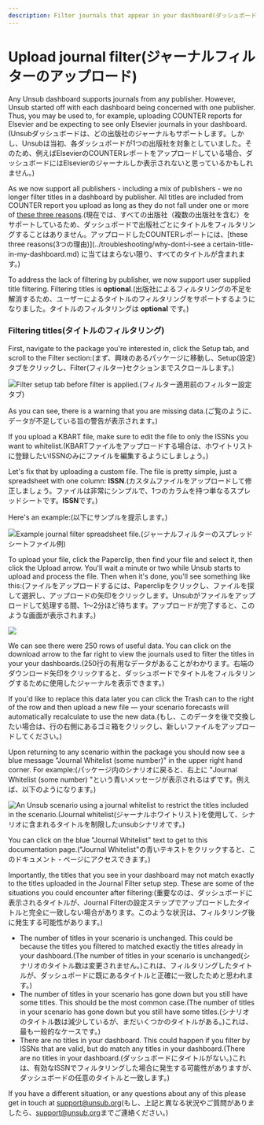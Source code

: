 ```yaml
---
description: Filter journals that appear in your dashboard(ダッシュボードに表示されるジャーナルのフィルタリング)
---
```


# Upload journal filter(ジャーナルフィルターのアップロード)

Any Unsub dashboard supports journals from any publisher. However, Unsub started off with each dashboard being concerned with one publisher. Thus, you may be used to, for example, uploading COUNTER reports for Elsevier and be expecting to see only Elsevier journals in your dashboard.(Unsubダッシュボードは、どの出版社のジャーナルもサポートします。しかし、Unsubは当初、各ダッシュボードが1つの出版社を対象としていました。そのため、例えばElsevierのCOUNTERレポートをアップロードしている場合、ダッシュボードにはElsevierのジャーナルしか表示されないと思っているかもしれません。)&#x20;

As we now support all publishers - including a mix of publishers - we no longer filter titles in a dashboard by publisher. All titles are included from COUNTER report you upload as long as they do not fall under one or more of [these three reasons](../troubleshooting/why-dont-i-see-a-certain-title-in-my-dashboard.md).(現在では、すべての出版社（複数の出版社を含む）をサポートしているため、ダッシュボードで出版社ごとにタイトルをフィルタリングすることはありません。アップロードしたCOUNTERレポートには、[these three reasons(3つの理由)](../troubleshooting/why-dont-i-see a certain-title-in-my-dashboard.md) に当てはまらない限り、すべてのタイトルが含まれます。)

To address the lack of filtering by publisher, we now support user supplied title filtering. Filtering titles is **optional**.(出版社によるフィルタリングの不足を解消するため、ユーザーによるタイトルのフィルタリングをサポートするようになりました。タイトルのフィルタリングは **optional** です。)

### Filtering titles(タイトルのフィルタリング)

First, navigate to the package you're interested in, click the Setup tab, and scroll to the Filter section:(まず、興味のあるパッケージに移動し、Setup(設定)タブをクリックし、Filter(フィルター)セクションまでスクロールします。)

![Filter setup tab before filter is applied.(フィルター適用前のフィルター設定タブ)](../.gitbook/assets/upload-journal-filter-not-uploaded.png)

As you can see, there is a warning that you are missing  data.(ご覧のように、データが不足している旨の警告が表示されます。)

If you upload a KBART file, make sure to edit the file to only the ISSNs you want to whitelist.(KBARTファイルをアップロードする場合は、ホワイトリストに登録したいISSNのみにファイルを編集するようにしましょう。)

Let's fix that by uploading a custom file. The file is pretty simple, just a spreadsheet with one column: **ISSN**.(カスタムファイルをアップロードして修正しましょう。ファイルは非常にシンプルで、1つのカラムを持つ単なるスプレッドシートです。**ISSN**です。)

Here's an example:(以下にサンプルを提示します。)

![Example journal filter spreadsheet file.(ジャーナルフィルターのスプレッドシートファイル例)](../.gitbook/assets/upload-journal-fliter-example-file.png)

To upload your file, click the Paperclip, then find your file and select it, then click the Upload arrow. You'll wait a minute or two while Unsub starts to upload and process the file. Then when it's done, you'll see something like this:(ファイルをアップロードするには、Paperclipをクリックし、ファイルを探して選択し、アップロードの矢印をクリックします。Unsubがファイルをアップロードして処理する間、1～2分ほど待ちます。アップロードが完了すると、このような画面が表示されます。)

![](../.gitbook/assets/upload-journal-filter-uploaded.png)

We can see there were 250 rows of useful data. You can click on the download arrow to the far right to view the journals used to filter the titles in your your dashboards.(250行の有用なデータがあることがわかります。右端のダウンロード矢印をクリックすると、ダッシュボードでタイトルをフィルタリングするために使用したジャーナルを表示できます。)

If you'd like to replace this data later you can click the Trash can to the right of the row and then upload a new file — your scenario forecasts will automatically recalculate to use the new data.(もし、このデータを後で交換したい場合は、行の右側にあるゴミ箱をクリックし、新しいファイルをアップロードしてください。)

Upon returning to any scenario within the package you should now see a blue message "Journal Whitelist (some number)" in the upper right hand corner. For example:(パッケージ内のシナリオに戻ると、右上に "Journal Whitelist (some number) "という青いメッセージが表示されるはずです。例えば、以下のようになります。)

![An Unsub scenario using a journal whitelist to restrict the titles included in the scenario.(Journal whitelist(ジャーナルホワイトリスト)を使用して、シナリオに含まれるタイトルを制限したunsubシナリオです。)](../.gitbook/assets/upload-journal-filter-uploaded-resulting-scenario.png)

You can click on the blue "Journal Whitelist" text to get to this documentation page.("Journal Whitelist"の青いテキストをクリックすると、このドキュメント・ページにアクセスできます。)

Importantly, the titles that you see in your dashboard may not match exactly to the titles uploaded in the Journal Filter setup step. These are some of the situations you could encounter after filtering:(重要なのは、ダッシュボードに表示されるタイトルが、Journal Filterの設定ステップでアップロードしたタイトルと完全に一致しない場合があります。このような状況は、フィルタリング後に発生する可能性があります。)

* The number of titles in your scenario is unchanged. This could be because the titles you filtered to matched exactly the titles already in your dashboard.(The number of titles in your scenario is unchanged(シナリオのタイトル数は変更されません。)これは、フィルタリングしたタイトルが、ダッシュボードに既にあるタイトルと正確に一致したためと思われます。)&#x20;
* The number of titles in your scenario has gone down but you still have some titles. This should be the most common case.(The number of titles in your scenario has gone down but you still have some titles.(シナリオのタイトル数は減少しているが、まだいくつかのタイトルがある。)これは、最も一般的なケースです。)
* There are no titles in your dashboard. This could happen if you filter by ISSNs that are valid, but do match any titles in your dashboard.(There are no titles in your dashboard.(ダッシュボードにタイトルがない。)これは、有効なISSNでフィルタリングした場合に発生する可能性がありますが、ダッシュボードの任意のタイトルと一致します。)

If you have a different situation, or any questions about any of this please get in touch at [support@unsub.org](mailto:support@unsub.org)(もし、上記と異なる状況やご質問がありましたら、[support@unsub.org](mailto:support@unsub.org)までご連絡ください。)
